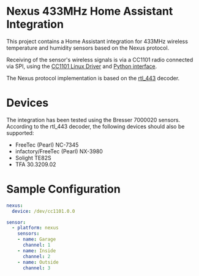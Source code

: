 # Nexus 433MHz Home Assistant Integration

This project contains a Home Assistant integration for 433MHz wireless temperature and humidity sensors based on the Nexus protocol.

Receiving of the sensor's wireless signals is via a CC1101 radio connected via SPI, using the [CC1101 Linux Driver](https://github.com/28757B2/cc1101-driver) and [Python interface](https://github.com/28757B2/cc1101-python).

The Nexus protocol implementation is based on the [rtl_443](https://github.com/merbanan/rtl_433/blob/master/src/devices/nexus.c) decoder.

# Devices

The integration has been tested using the Bresser 7000020 sensors. According to the rtl_443 decoder, the following devices should also be supported:

* FreeTec (Pearl) NC-7345 
* infactory/FreeTec (Pearl) NX-3980
* Solight TE82S
* TFA 30.3209.02

# Sample Configuration

```yaml
nexus:
  device: /dev/cc1101.0.0

sensor:
  - platform: nexus
    sensors:
    - name: Garage
      channel: 1
    - name: Inside
      channel: 2
    - name: Outside
      channel: 3
```
